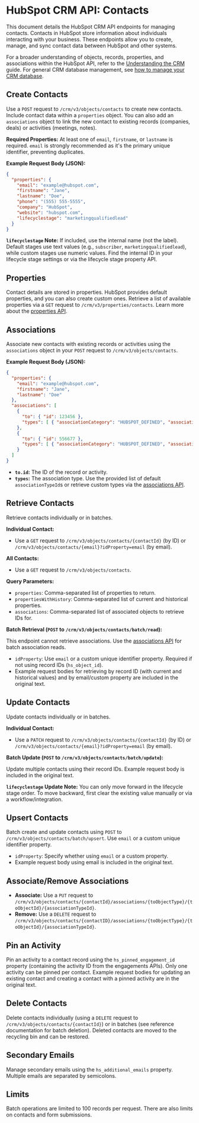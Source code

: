 # HubSpot CRM API: Contacts

This document details the HubSpot CRM API endpoints for managing contacts.  Contacts in HubSpot store information about individuals interacting with your business.  These endpoints allow you to create, manage, and sync contact data between HubSpot and other systems.

For a broader understanding of objects, records, properties, and associations within the HubSpot API, refer to the [Understanding the CRM](<link_to_understanding_crm_guide>) guide.  For general CRM database management, see [how to manage your CRM database](<link_to_crm_database_management>).


## Create Contacts

Use a `POST` request to `/crm/v3/objects/contacts` to create new contacts.  Include contact data within a `properties` object. You can also add an `associations` object to link the new contact to existing records (companies, deals) or activities (meetings, notes).

**Required Properties:** At least one of `email`, `firstname`, or `lastname` is required.  `email` is strongly recommended as it's the primary unique identifier, preventing duplicates.

**Example Request Body (JSON):**

```json
{
  "properties": {
    "email": "example@hubspot.com",
    "firstname": "Jane",
    "lastname": "Doe",
    "phone": "(555) 555-5555",
    "company": "HubSpot",
    "website": "hubspot.com",
    "lifecyclestage": "marketingqualifiedlead"
  }
}
```

**`lifecyclestage` Note:**  If included, use the internal name (not the label). Default stages use text values (e.g., `subscriber`, `marketingqualifiedlead`), while custom stages use numeric values.  Find the internal ID in your lifecycle stage settings or via the lifecycle stage property API.


## Properties

Contact details are stored in properties. HubSpot provides default properties, and you can also create custom ones.  Retrieve a list of available properties via a `GET` request to `/crm/v3/properties/contacts`.  Learn more about the [properties API](<link_to_properties_api>).


## Associations

Associate new contacts with existing records or activities using the `associations` object in your `POST` request to `/crm/v3/objects/contacts`.

**Example Request Body (JSON):**

```json
{
  "properties": {
    "email": "example@hubspot.com",
    "firstname": "Jane",
    "lastname": "Doe"
  },
  "associations": [
    {
      "to": { "id": 123456 },
      "types": [ { "associationCategory": "HUBSPOT_DEFINED", "associationTypeId": 279 } ]
    },
    {
      "to": { "id": 556677 },
      "types": [ { "associationCategory": "HUBSPOT_DEFINED", "associationTypeId": 197 } ]
    }
  ]
}
```

* **`to.id`:** The ID of the record or activity.
* **`types`:** The association type.  Use the provided list of default `associationTypeId`s or retrieve custom types via the [associations API](<link_to_associations_api>).


## Retrieve Contacts

Retrieve contacts individually or in batches.

**Individual Contact:**

* Use a `GET` request to `/crm/v3/objects/contacts/{contactId}` (by ID) or `/crm/v3/objects/contacts/{email}?idProperty=email` (by email).

**All Contacts:**

* Use a `GET` request to `/crm/v3/objects/contacts`.

**Query Parameters:**

* `properties`: Comma-separated list of properties to return.
* `propertiesWithHistory`: Comma-separated list of current and historical properties.
* `associations`: Comma-separated list of associated objects to retrieve IDs for.


**Batch Retrieval (`POST` to `/crm/v3/objects/contacts/batch/read`):**

This endpoint cannot retrieve associations.  Use the [associations API](<link_to_associations_api>) for batch association reads.

* `idProperty`:  Use `email` or a custom unique identifier property.  Required if not using record IDs (`hs_object_id`).
* Example request bodies for retrieving by record ID (with current and historical values) and by email/custom property are included in the original text.


## Update Contacts

Update contacts individually or in batches.

**Individual Contact:**

* Use a `PATCH` request to `/crm/v3/objects/contacts/{contactId}` (by ID) or `/crm/v3/objects/contacts/{email}?idProperty=email` (by email).

**Batch Update (`POST` to `/crm/v3/objects/contacts/batch/update`):**

Update multiple contacts using their record IDs.  Example request body is included in the original text.

**`lifecyclestage` Update Note:** You can only move forward in the lifecycle stage order. To move backward, first clear the existing value manually or via a workflow/integration.


## Upsert Contacts

Batch create and update contacts using `POST` to `/crm/v3/objects/contacts/batch/upsert`. Use `email` or a custom unique identifier property.

* `idProperty`: Specify whether using `email` or a custom property.
* Example request body using email is included in the original text.


## Associate/Remove Associations

* **Associate:** Use a `PUT` request to `/crm/v3/objects/contacts/{contactId}/associations/{toObjectType}/{toObjectId}/{associationTypeId}`.
* **Remove:** Use a `DELETE` request to `/crm/v3/objects/contacts/{contactID}/associations/{toObjectType}/{toObjectId}/{associationTypeId}`.


## Pin an Activity

Pin an activity to a contact record using the `hs_pinned_engagement_id` property (containing the activity ID from the engagements APIs).  Only one activity can be pinned per contact.  Example request bodies for updating an existing contact and creating a contact with a pinned activity are in the original text.


## Delete Contacts

Delete contacts individually (using a `DELETE` request to `/crm/v3/objects/contacts/{contactId}`) or in batches (see reference documentation for batch deletion).  Deleted contacts are moved to the recycling bin and can be restored.


## Secondary Emails

Manage secondary emails using the `hs_additional_emails` property.  Multiple emails are separated by semicolons.


## Limits

Batch operations are limited to 100 records per request.  There are also limits on contacts and form submissions.
